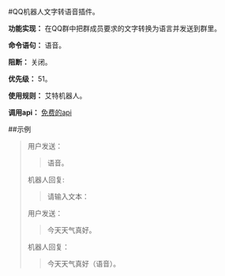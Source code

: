#QQ机器人文字转语音插件。

**功能实现：**  在QQ群中把群成员要求的文字转换为语言并发送到群里。

**命令语句：**  语音。

**阻断：**  关闭。

**优先级：** 51。

**使用规则：** 艾特机器人。

**调用api：**  [免费的api](https://api.oick.cn/txt/apiz.php?)

##示例
>用户发送：
> >语音。
> 
> 机器人回复:
> >请输入文本：
> 
> 用户发送：
> 
> >今天天气真好。
> 
> 机器人回复：
> >今天天气真好（语音）。